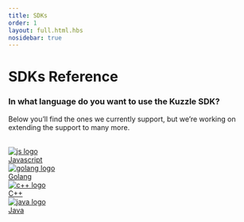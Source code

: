 ```yaml
---
title: SDKs
order: 1
layout: full.html.hbs
nosidebar: true
---
```


# SDKs Reference</h1>

### **In what language do you want to use the Kuzzle SDK?**

Below you’ll find the ones we currently support,
but we’re working on extending the support to many more.

<br>
<div class="Languages">
  <a href="/sdk-reference/js/6/essentials/" class="Languages-item">
    <img src="/assets/images/logos/javascript.svg" alt="js logo" class="Languages-item-logo">
    <div class="Languages-item-name">Javascript</div>
  </a>
  <a href="/sdk-reference/go/1/essentials/" class="Languages-item">
    <img src="/assets/images/logos/go.svg" alt="golang logo" class="Languages-item-logo">
    <div class="Languages-item-name">Golang</div>
  </a>
  <a href="/sdk-reference/cpp/1/essentials/" class="Languages-item">
    <img src="/assets/images/logos/cpp.svg" alt="c++ logo" class="Languages-item-logo">
    <div class="Languages-item-name">C++</div>
  </a>
  <a href="/sdk-reference/java/1/essentials/" class="Languages-item">
    <img src="/assets/images/logos/java.svg" alt="java logo" class="Languages-item-logo">
    <div class="Languages-item-name">Java</div>
  </a>
</div>
